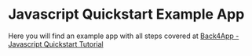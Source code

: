 # Javascript Quickstart Example App

Here you will find an example app with all steps covered at [Back4App - Javascript Quickstart Tutorial]()
